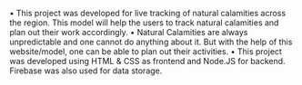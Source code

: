 •	This project was developed for live tracking of natural calamities across the region. This model will help the users to track natural calamities and plan out their work accordingly.
•	Natural Calamities are always unpredictable and one cannot do anything about it. But with the help of this website/model, one can be able to plan out their activities.
•	This project was developed using HTML & CSS as frontend and Node.JS for backend. Firebase was also used for data storage.
